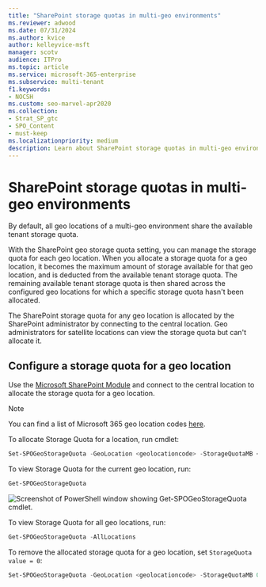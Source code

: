 ```yaml
---
title: "SharePoint storage quotas in multi-geo environments"
ms.reviewer: adwood
ms.date: 07/31/2024
ms.author: kvice
author: kelleyvice-msft
manager: scotv
audience: ITPro
ms.topic: article
ms.service: microsoft-365-enterprise
ms.subservice: multi-tenant
f1.keywords:
- NOCSH
ms.custom: seo-marvel-apr2020
ms.collection: 
- Strat_SP_gtc
- SPO_Content
- must-keep
ms.localizationpriority: medium
description: Learn about SharePoint storage quotas in multi-geo environments and how quotas can be managed by the SharePoint admin.
---
```


# SharePoint storage quotas in multi-geo environments

By default, all geo locations of a multi-geo environment share the available tenant storage quota.

With the SharePoint geo storage quota setting, you can manage the storage quota for each geo location. When you allocate a storage quota for a geo location, it becomes the maximum amount of storage available for that geo location, and is deducted from the available tenant storage quota. The remaining available tenant storage quota is then shared across the configured geo locations for which a specific storage quota hasn't been allocated.

The SharePoint storage quota for any geo location is allocated by the SharePoint administrator by connecting to the central location. Geo administrators for satellite locations can view the storage quota but can't allocate it.

## Configure a storage quota for a geo location

Use the [Microsoft SharePoint Module](https://www.microsoft.com/download/details.aspx?id=35588) and connect to the central location to allocate the storage quota for a geo location.

> [!NOTE]
> You can find a list of Microsoft 365 geo location codes [here](multi-geo-add-group-with-pdl.md#geo-location-codes).

To allocate Storage Quota for a location, run cmdlet:

```powershell
Set-SPOGeoStorageQuota -GeoLocation <geolocationcode> -StorageQuotaMB <value>
```

To view Storage Quota for the current geo location, run:

```powershell
Get-SPOGeoStorageQuota
```

![Screenshot of PowerShell window showing Get-SPOGeoStorageQuota cmdlet.](../media/multi-geo-storage-quota.png)

To view Storage Quota for all geo locations, run:

```powershell
Get-SPOGeoStorageQuota -AllLocations
```

To remove the allocated storage quota for a geo location, set `StorageQuota value = 0`:

```powershell
Set-SPOGeoStorageQuota -GeoLocation <geolocationcode> -StorageQuotaMB 0
```
